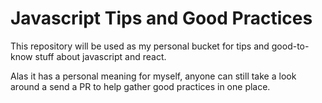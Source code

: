 # Javascript Tips and Good Practices

This repository will be used as my personal bucket for tips and good-to-know stuff about javascript and react.

Alas it has a personal meaning for myself, anyone can still take a look around a send a PR to help gather good practices in one place.

